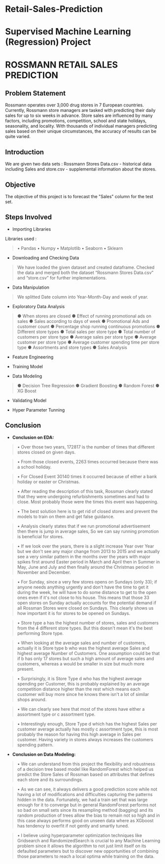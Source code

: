 # Retail-Sales-Prediction
# Supervised Machine Learning (Regression) Project
# ROSSMANN RETAIL SALES PREDICTION

## Problem Statement 
Rossmann operates over 3,000 drug stores in 7 European countries. Currently, Rossmann store managers are tasked with predicting their daily sales for up to six weeks in advance. Store sales are influenced by many factors, including promotions, competition, school and state holidays, seasonality, and locality. With thousands of individual managers predicting sales based on their unique circumstances, the accuracy of results can be quite varied.

## Introduction
We are given two data sets : Rossmann Stores Data.csv - historical data including Sales  and store.csv - supplemental information about the stores.

## Objective
The objective of this project is to forecast the "Sales" column for the test set.

## Steps Involved
* Importing Libraries 

Libraries used : 
> • Pandas • Numpy • Matplotlib • Seaborn • Sklearn 

* Downloading and Checking Data 
> We have loaded the given dataset and created dataframe. Checked the data and merged both the dataset “Rossmann Stores Data.csv” and “store.csv” for further implementations. 

* Data Manipulation 
> We splitted Date column into Year-Month-Day and week of year. 

* Exploratory Data Analysis 
> ● When stores are closed ● Effect of running promotional ads on sales ● Sales according to days of week ● Promotional Ads and customer count ● Percentage shop running continuous promotions ● Different store types ● Total sales per store type ● Total number of customers per store type ● Average sales per store type ● Average customer per store type ● Average customer spending time per store type ● Assortments and store types ● Sales Analysis 

* Feature Engineering 

* Training Model 

* Data Modeling 
> ● Decision Tree Regression ● Gradient Boosting ● Random Forest ● XG Boost 

* Validating Model 

* Hyper Parameter Tunning 

## Conclusion

* **Conclusion on EDA:**
> • Over those two years, 172817 is the number of times that different stores closed on given days. 

> • From those closed events, 2263 times occurred because there was a school holiday. 

> • For Closed Event 30140 times it occurred because of either a bank holiday or easter or Christmas. 

> • After reading the description of this task, Rossman clearly stated that they were undergoing refurbishments sometimes and had to close. Most probably those were the times this event was happening. 

> • The best solution here is to get rid of closed stores and prevent the models to train on them and get false guidance.

> • Analysis clearly states that if we run promotional advertisement then there is jump in average sales, So we can say running promotion is beneficial for stores. 

> • If we look over the years, there is a slight increase Year over Year but we don't see any major change from 2013 to 2015 and we actually see a very similar pattern in the months over the years with major spikes first around Easter period in March and April then in Summer in May, June and July and then finally around the Christmas period in November and December. 

> • For Sunday, since a very few stores opens on Sundays (only 33); if anyone needs anything urgently and don't have the time to get it during the week, he will have to do some distance to get to the open ones even if it's not close to his house. This means that those 33 open stores on Sunday actually accounts for the potential demand if all Rossman Stores were closed on Sundays. This clearly shows us how important it is for stores to be opened on Sundays. 

> • Store type a has the highest number of stores, sales and customers from the 4 different store types. But this doesn't mean it's the best performing Store type. 

> • When looking at the average sales and number of customers, actually it is Store type b who was the highest average Sales and highest average Number of Customers. One assumption could be that if b has only 17 stores but such a high amount of average sales and customers, whereas a would be smaller in size but much more present. 

> • Surprisingly, it is Store Type d who has the highest average spending per Customer, this is probably explained by an average competition distance higher than the rest which means each customer will buy more since he knows there isn't a lot of similar shops around.

> • We can clearly see here that most of the stores have either a assortment type or c assortment type. 

> • Interestingly enough, Store Type d which has the highest Sales per customer average actually has mostly c assortment type, this is most probably the reason for having this high average in Sales per customer. Having variety in stores always increases the customers spending pattern. 

* **Conclusion on Data Modeling:**
> • We can understand from this project the flexibility and robustness of a decision tree based model like RandomForest which helped us predict the Store Sales of Rossman based on attributes that defines each store and its surroundings. 

> • As we can see, it always delivers a good prediction score while not having a lot of modifications and difficulties capturing the patterns hidden in the data. Fortunately, we had a train set that was large enough for it to converge but in general RandomForest performs not so bad on small sets since its resampling method (bagging) and its random production of trees allow the bias to remain not so high and in this case always performs good on unseen data where as XGboost has tendency to overfit if not gently and smartly tuned. 

> • I believe using hyperparameter optimization techniques like Gridsearch and RandomizedSearch is crucial to any Machine Learning problem since it allows the algorithm to not just limit itself on its defaulted parameters but to discover new opportunities of combining those parameters to reach a local optima while training on the data.

